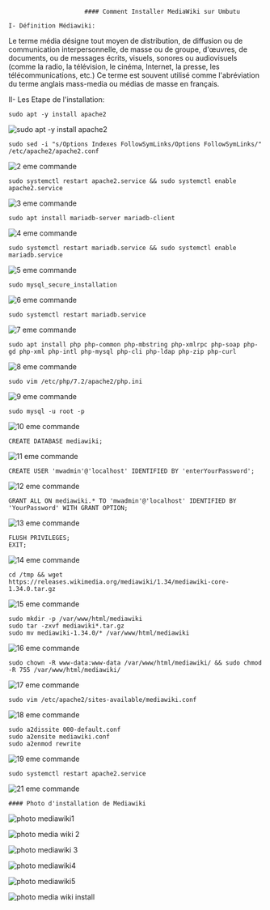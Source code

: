                          #### Comment Installer MediaWiki sur Umbutu




```
I- Définition Médiawiki:
```

Le terme média désigne tout moyen de distribution, de diffusion ou de communication interpersonnelle, de masse ou de groupe, d'œuvres, de documents, ou de messages écrits, visuels, sonores ou audiovisuels (comme la radio, la télévision, le cinéma, Internet, la presse, les télécommunications, etc.) Ce terme est souvent utilisé comme l'abréviation du terme anglais mass-media ou médias de masse en français.





II-  Les Etape de l'installation:




```
sudo apt -y install apache2
```

![sudo apt -y install apache2](https://user-images.githubusercontent.com/113144317/207778830-38891d00-ba32-40e4-9fc0-0070b14e7e60.png)




```
sudo sed -i "s/Options Indexes FollowSymLinks/Options FollowSymLinks/" /etc/apache2/apache2.conf
```

![2 eme commande](https://user-images.githubusercontent.com/113144317/207778741-ae329332-ea30-48e0-a017-0c4b0ca66e0e.png)




```
sudo systemctl restart apache2.service && sudo systemctl enable apache2.service
```

![3 eme commande](https://user-images.githubusercontent.com/113144317/207779001-86964180-0f18-4f7e-bcdb-5fa48aaa53cf.png)



```
sudo apt install mariadb-server mariadb-client
```


![4 eme commande](https://user-images.githubusercontent.com/113144317/207779136-432ea6ae-934f-408a-b839-2924f68fadb4.png)


```
sudo systemctl restart mariadb.service && sudo systemctl enable mariadb.service
```


![5 eme commande](https://user-images.githubusercontent.com/113144317/207780181-1532d886-b4f4-46d3-94da-e73845a78719.png)



```
sudo mysql_secure_installation
```


![6 eme commande](https://user-images.githubusercontent.com/113144317/207780261-08d4c084-8895-4982-8278-2ac91a8e8c61.png)



```
sudo systemctl restart mariadb.service
```


![7 eme commande](https://user-images.githubusercontent.com/113144317/207780519-ea7e75ed-93cf-4803-8cd5-ba3ac0e2fa25.png)




```
sudo apt install php php-common php-mbstring php-xmlrpc php-soap php-gd php-xml php-intl php-mysql php-cli php-ldap php-zip php-curl
```


![8 eme commande](https://user-images.githubusercontent.com/113144317/207780692-89293a83-f74e-482d-bfff-4b1f1e9d9b31.png)



```
sudo vim /etc/php/7.2/apache2/php.ini
```


![9 eme commande](https://user-images.githubusercontent.com/113144317/207780813-2c59e182-a1b6-4d2b-86e9-20a662995b83.png)


```
sudo mysql -u root -p
```


![10 eme commande](https://user-images.githubusercontent.com/113144317/207781049-c4198ebd-7b72-4483-9d81-768128e11f0a.png)



```
CREATE DATABASE mediawiki;
```

![11 eme commande](https://user-images.githubusercontent.com/113144317/207781175-9d91ebfc-ed82-4919-b2d8-4a77e951a76b.png)


```
CREATE USER 'mwadmin'@'localhost' IDENTIFIED BY 'enterYourPassword';
```

![12 eme commande](https://user-images.githubusercontent.com/113144317/207781345-998b888d-68b7-4e0a-9507-fbf3d19a82ed.png)


```
GRANT ALL ON mediawiki.* TO 'mwadmin'@'localhost' IDENTIFIED BY 'YourPassword' WITH GRANT OPTION;
```


![13 eme commande](https://user-images.githubusercontent.com/113144317/207781484-6aaf4c3c-f259-4164-ae48-ddec78f2ee6d.png)


```
FLUSH PRIVILEGES;
EXIT;
```

![14 eme commande](https://user-images.githubusercontent.com/113144317/207781649-556d040f-9b09-4ee5-b629-0714b136fe8e.png)


```
cd /tmp && wget https://releases.wikimedia.org/mediawiki/1.34/mediawiki-core-1.34.0.tar.gz
```

![15 eme commande](https://user-images.githubusercontent.com/113144317/207781853-75950bd9-7c2a-4f9b-a421-77d0d30f7c7e.png)


```
sudo mkdir -p /var/www/html/mediawiki
sudo tar -zxvf mediawiki*.tar.gz
sudo mv mediawiki-1.34.0/* /var/www/html/mediawiki
```


![16 eme commande](https://user-images.githubusercontent.com/113144317/207781957-5b882d9b-5723-4466-8591-17a081c7a14c.png)


```
sudo chown -R www-data:www-data /var/www/html/mediawiki/ && sudo chmod -R 755 /var/www/html/mediawiki/
```


![17 eme commande](https://user-images.githubusercontent.com/113144317/207782156-9f68470c-aae4-4665-9c9d-c03ff516e3db.png)



```
sudo vim /etc/apache2/sites-available/mediawiki.conf
```


![18 eme commande](https://user-images.githubusercontent.com/113144317/207782308-30215812-83d9-47d7-b8f1-c8b812d59366.png)



```
sudo a2dissite 000-default.conf
sudo a2ensite mediawiki.conf
sudo a2enmod rewrite
```


![19 eme commande](https://user-images.githubusercontent.com/113144317/207782478-96a40406-5891-4175-bbf4-c27bcb1236b2.png)


```
sudo systemctl restart apache2.service
```


![21 eme commande](https://user-images.githubusercontent.com/113144317/207782657-3dccff37-fdfa-4c14-90a7-40e527f43960.png)


```
#### Photo d'installation de Mediawiki
```


![photo mediawiki1](https://user-images.githubusercontent.com/113144317/207782877-40f6d0df-7bfb-4a2d-bfc1-5cf3de5e63ab.png)




![photo media wiki 2](https://user-images.githubusercontent.com/113144317/207782941-837643c4-4239-45c1-8839-54e06c313d7d.png)




![photo mediawiki 3](https://user-images.githubusercontent.com/113144317/207782986-e5c3804a-0251-4a6d-87a6-be6e1cef1a40.png)




![photo mediawiki4](https://user-images.githubusercontent.com/113144317/207783043-50fe763c-b85b-42a8-91cd-c4b82f80252c.png)




![photo mediawiki5](https://user-images.githubusercontent.com/113144317/207783090-ce968db6-a287-4d1f-87f8-ef95a290fedb.png)




![photo media wiki install](https://user-images.githubusercontent.com/113144317/207783152-13f47a5d-8f93-4c1a-b1c4-c3b33b362519.png)


